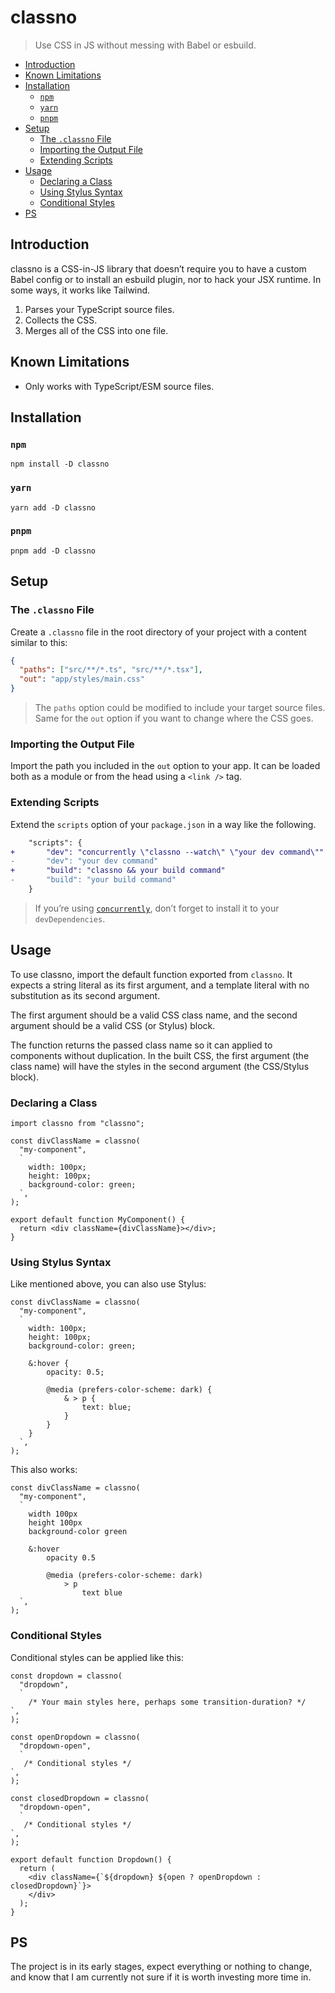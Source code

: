 # classno

> Use CSS in JS without messing with Babel or esbuild.

- [Introduction](#introduction)
- [Known Limitations](#known-limitations)
- [Installation](#installation)
  - [`npm`](#npm)
  - [`yarn`](#yarn)
  - [`pnpm`](#pnpm)
- [Setup](#setup)
  - [The `.classno` File](#the-classno-file)
  - [Importing the Output File](#importing-the-output-file)
  - [Extending Scripts](#extending-scripts)
- [Usage](#usage)
  - [Declaring a Class](#declaring-a-class)
  - [Using Stylus Syntax](#using-stylus-syntax)
  - [Conditional Styles](#conditional-styles)
- [PS](#ps)

## Introduction

classno is a CSS-in-JS library that doesn’t require you to have a custom Babel
config or to install an esbuild plugin, nor to hack your JSX runtime. In some
ways, it works like Tailwind.

1. Parses your TypeScript source files.
2. Collects the CSS.
3. Merges all of the CSS into one file.

## Known Limitations

- Only works with TypeScript/ESM source files.

## Installation

### `npm`

```shell
npm install -D classno
```

### `yarn`

```shell
yarn add -D classno
```

### `pnpm`

```shell
pnpm add -D classno
```

## Setup

### The `.classno` File

Create a `.classno` file in the root directory of your project with a content
similar to this:

```json
{
  "paths": ["src/**/*.ts", "src/**/*.tsx"],
  "out": "app/styles/main.css"
}
```

> The `paths` option could be modified to include your target source files. Same
> for the `out` option if you want to change where the CSS goes.

### Importing the Output File

Import the path you included in the `out` option to your app. It can be loaded
both as a module or from the head using a `<link />` tag.

### Extending Scripts

Extend the `scripts` option of your `package.json` in a way like the following.

```diff
    "scripts": {
+       "dev": "concurrently \"classno --watch\" \"your dev command\"" 
-       "dev": "your dev command"
+       "build": "classno && your build command" 
-       "build": "your build command"
    }
```

> If you’re using [`concurrently`](https://npm.im/concurrently), don’t forget to
> install it to your `devDependencies`.

## Usage

To use classno, import the default function exported from `classno`. It expects
a string literal as its first argument, and a template literal with no
substitution as its second argument.

The first argument should be a valid CSS class name, and the second argument
should be a valid CSS (or Stylus) block.

The function returns the passed class name so it can applied to components
without duplication. In the built CSS, the first argument (the class name) will
have the styles in the second argument (the CSS/Stylus block).

### Declaring a Class

```tsx
import classno from "classno";

const divClassName = classno(
  "my-component",
  `
    width: 100px;
    height: 100px;
    background-color: green;
  `,
);

export default function MyComponent() {
  return <div className={divClassName}></div>;
}
```

### Using Stylus Syntax

Like mentioned above, you can also use Stylus:

```tsx
const divClassName = classno(
  "my-component",
  `
    width: 100px;
    height: 100px;
    background-color: green;

    &:hover {
        opacity: 0.5;

        @media (prefers-color-scheme: dark) {
            & > p {
                text: blue;
            }
        }
    }
  `,
);
```

This also works:

```tsx
const divClassName = classno(
  "my-component",
  `
    width 100px
    height 100px
    background-color green

    &:hover
        opacity 0.5

        @media (prefers-color-scheme: dark)
            > p
                text blue
  `,
);
```

### Conditional Styles

Conditional styles can be applied like this:

```tsx
const dropdown = classno(
  "dropdown",
  `
    /* Your main styles here, perhaps some transition-duration? */
`,
);

const openDropdown = classno(
  "dropdown-open",
  `
   /* Conditional styles */
`,
);

const closedDropdown = classno(
  "dropdown-open",
  `
   /* Conditional styles */
`,
);

export default function Dropdown() {
  return (
    <div className={`${dropdown} ${open ? openDropdown : closedDropdown}`}>
    </div>
  );
}
```

## PS

The project is in its early stages, expect everything or nothing to change, and
know that I am currently not sure if it is worth investing more time in.
